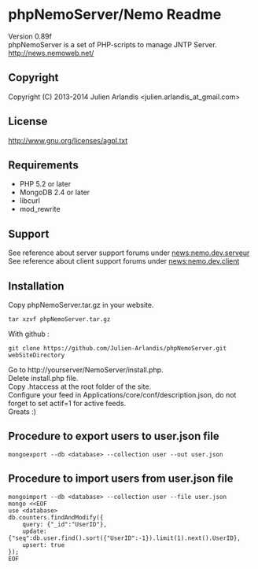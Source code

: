 phpNemoServer/Nemo Readme
===================

Version 0.89f  
phpNemoServer is a set of PHP-scripts to manage JNTP Server.  
http://news.nemoweb.net/

Copyright
---------

Copyright (C) 2013-2014
    Julien Arlandis <julien.arlandis_at_gmail.com>

License
-------

http://www.gnu.org/licenses/agpl.txt

Requirements
------------

* PHP 5.2 or later
* MongoDB 2.4 or later
* libcurl
* mod_rewrite

Support
-------

See reference about server support forums under <news:nemo.dev.serveur>  
See reference about client support forums under <news:nemo.dev.client>

Installation
------

Copy phpNemoServer.tar.gz in your website.  

    tar xzvf phpNemoServer.tar.gz

With github :  

    git clone https://github.com/Julien-Arlandis/phpNemoServer.git webSiteDirectory

Go to http://yourserver/NemoServer/install.php.  
Delete install.php file.  
Copy .htaccess at the root folder of the site.  
Configure your feed in Applications/core/conf/description.json, do not forget to set actif=1 for active feeds.  
Greats :)

Procedure to export users to user.json file
-------

    mongoexport --db <database> --collection user --out user.json

Procedure to import users from user.json file
-------

    mongoimport --db <database> --collection user --file user.json
    mongo <<EOF
    use <database>
    db.counters.findAndModify({
        query: {"_id":"UserID"},
        update: {"seq":db.user.find().sort({"UserID":-1}).limit(1).next().UserID},
        upsert: true
    });
    EOF
